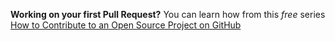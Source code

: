  **Working on your first Pull Request?** You can learn how from this *free* series [How to Contribute to an Open Source Project on GitHub](https://kcd.im/pull-request) 
